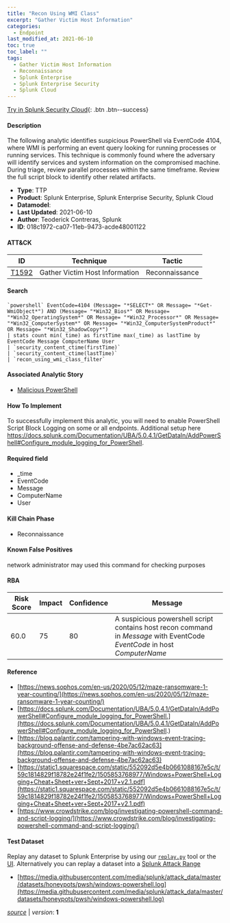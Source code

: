 ```yaml
---
title: "Recon Using WMI Class"
excerpt: "Gather Victim Host Information"
categories:
  - Endpoint
last_modified_at: 2021-06-10
toc: true
toc_label: ""
tags:
  - Gather Victim Host Information
  - Reconnaissance
  - Splunk Enterprise
  - Splunk Enterprise Security
  - Splunk Cloud
---
```




[Try in Splunk Security Cloud](https://www.splunk.com/en_us/cyber-security.html){: .btn .btn--success}

#### Description

The following analytic identifies suspicious PowerShell via EventCode 4104, where WMI is performing an event query looking for running processes or running services. This technique is commonly found where the adversary will identify services and system information on the compromised machine. During triage, review parallel processes within the same timeframe. Review the full script block to identify other related artifacts.

- **Type**: TTP
- **Product**: Splunk Enterprise, Splunk Enterprise Security, Splunk Cloud
- **Datamodel**: 
- **Last Updated**: 2021-06-10
- **Author**: Teoderick Contreras, Splunk
- **ID**: 018c1972-ca07-11eb-9473-acde48001122


#### ATT&CK

| ID          | Technique   | Tactic         |
| ----------- | ----------- |--------------- |
| [T1592](https://attack.mitre.org/techniques/T1592/) | Gather Victim Host Information | Reconnaissance |





#### Search

```
`powershell` EventCode=4104 (Message= "*SELECT*" OR Message= "*Get-WmiObject*") AND (Message= "*Win32_Bios*" OR Message= "*Win32_OperatingSystem*" OR Message= "*Win32_Processor*" OR Message= "*Win32_ComputerSystem*" OR Message= "*Win32_ComputerSystemProduct*" OR Message= "*Win32_ShadowCopy*") 
| stats count min(_time) as firstTime max(_time) as lastTime by EventCode Message ComputerName User 
| `security_content_ctime(firstTime)` 
| `security_content_ctime(lastTime)` 
| `recon_using_wmi_class_filter`
```

#### Associated Analytic Story
* [Malicious PowerShell](/stories/malicious_powershell)


#### How To Implement
To successfully implement this analytic, you will need to enable PowerShell Script Block Logging on some or all endpoints. Additional setup here https://docs.splunk.com/Documentation/UBA/5.0.4.1/GetDataIn/AddPowerShell#Configure_module_logging_for_PowerShell.

#### Required field
* _time
* EventCode
* Message
* ComputerName
* User


#### Kill Chain Phase
* Reconnaissance


#### Known False Positives
network administrator may used this command for checking purposes


#### RBA

| Risk Score  | Impact      | Confidence   | Message      |
| ----------- | ----------- |--------------|--------------|
| 60.0 | 75 | 80 | A suspicious powershell script contains host recon command in $Message$ with EventCode $EventCode$ in host $ComputerName$ |




#### Reference

* [https://news.sophos.com/en-us/2020/05/12/maze-ransomware-1-year-counting/](https://news.sophos.com/en-us/2020/05/12/maze-ransomware-1-year-counting/)
* [https://docs.splunk.com/Documentation/UBA/5.0.4.1/GetDataIn/AddPowerShell#Configure_module_logging_for_PowerShell.](https://docs.splunk.com/Documentation/UBA/5.0.4.1/GetDataIn/AddPowerShell#Configure_module_logging_for_PowerShell.)
* [https://blog.palantir.com/tampering-with-windows-event-tracing-background-offense-and-defense-4be7ac62ac63](https://blog.palantir.com/tampering-with-windows-event-tracing-background-offense-and-defense-4be7ac62ac63)
* [https://static1.squarespace.com/static/552092d5e4b0661088167e5c/t/59c1814829f18782e24f1fe2/1505853768977/Windows+PowerShell+Logging+Cheat+Sheet+ver+Sept+2017+v2.1.pdf](https://static1.squarespace.com/static/552092d5e4b0661088167e5c/t/59c1814829f18782e24f1fe2/1505853768977/Windows+PowerShell+Logging+Cheat+Sheet+ver+Sept+2017+v2.1.pdf)
* [https://www.crowdstrike.com/blog/investigating-powershell-command-and-script-logging/](https://www.crowdstrike.com/blog/investigating-powershell-command-and-script-logging/)



#### Test Dataset
Replay any dataset to Splunk Enterprise by using our [`replay.py`](https://github.com/splunk/attack_data#using-replaypy) tool or the [UI](https://github.com/splunk/attack_data#using-ui).
Alternatively you can replay a dataset into a [Splunk Attack Range](https://github.com/splunk/attack_range#replay-dumps-into-attack-range-splunk-server)

* [https://media.githubusercontent.com/media/splunk/attack_data/master/datasets/honeypots/pwsh/windows-powershell.log](https://media.githubusercontent.com/media/splunk/attack_data/master/datasets/honeypots/pwsh/windows-powershell.log)


[*source*](https://github.com/splunk/security_content/tree/develop/detections/endpoint/recon_using_wmi_class.yml) \| *version*: **1**